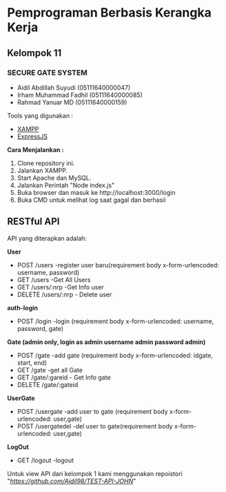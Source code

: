 <h1><b>Pemprograman Berbasis Kerangka Kerja</b></h1>
<h2>Kelompok 11</h2>

<h3>SECURE GATE SYSTEM</h3>

<ul>
	<li> Aidil Abdillah Suyudi (05111640000047)</li>
	<li>Irham Muhammad Fadhil (05111640000085)</li>
	<li>Rahmad Yanuar MD      (05111640000159)</li>
</ul>

Tools yang digunakan :
<ul>
	<li><a href="apachefriends.org">XAMPP</a></li>
	<li><a href="expressjs.com">ExpressJS</a></li>
</ul>

<b>Cara Menjalankan :</b>

1. Clone repository ini.
2. Jalankan XAMPP.
3. Start Apache dan MySQL.
4. Jalankan Perintah "Node index.js"
5. Buka browser dan masuk ke http://localhost:3000/login
6. Buka CMD untuk melihat log saat gagal dan berhasil

<h2><b>RESTful API</b></h2>

API yang diterapkan adalah: 

<b>User</b>
<ul>
	<li>POST /users -register user baru(requirement body x-form-urlencoded: username, password) </li>
	<li>GET /users -Get All Users </li>
	<li>GET /users/:nrp -Get Info user</li>
	<li>DELETE /users/:nrp - Delete user</li>
</ul>
<b>auth-login</b>
<ul>
	<li>POST /login -login (requirement body x-form-urlencoded: username, password, gate)</li>
</ul>
<b>Gate (admin only, login as admin username admin password admin)</b>
<ul>
	<li>POST /gate -add gate (requirement body x-form-urlencoded: idgate, start, end)</li>
	<li>GET /gate -get all Gate</li>
	<li>GET /gate/:gareid - Get Info gate</li>
	<li>DELETE /gate/:gateid</li>
</ul>
<b>UserGate</b>
<ul>
	<li>POST /usergate -add user to gate (requirement body x-form-urlencoded: user,gate)</li>
	<li>POST /usergatedel -del user to gate(requirement body x-form-urlencoded: user,gate)</li>
</ul>
<b>LogOut</b>
<ul>
	<li>GET /logout -logout</li>
</ul>

Untuk view API dari kelompok 1 kami menggunakan repoistori "<i>https://github.com/Aidil98/TEST-API-JOHN</i>"